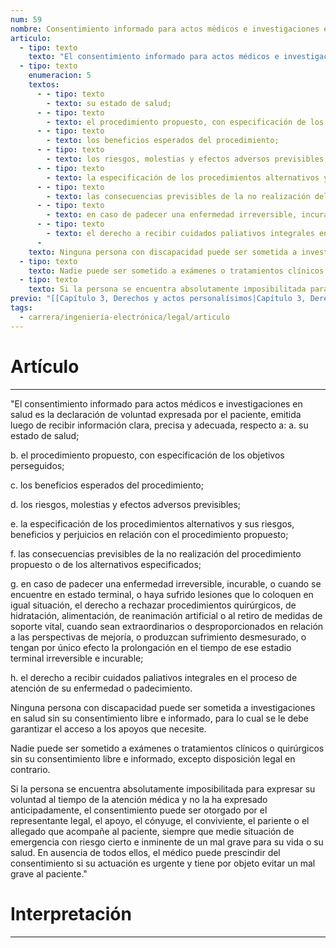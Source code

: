 ```yaml
---
num: 59
nombre: Consentimiento informado para actos médicos e investigaciones en salud
articulo:
  - tipo: texto
    texto: "El consentimiento informado para actos médicos e investigaciones en salud es la declaración de voluntad expresada por el paciente, emitida luego de recibir información clara, precisa y adecuada, respecto a:"
  - tipo: texto
    enumeracion: 5
    textos:
      - - tipo: texto
        - texto: su estado de salud;
      - - tipo: texto
        - texto: el procedimiento propuesto, con especificación de los objetivos perseguidos;
      - - tipo: texto
        - texto: los beneficios esperados del procedimiento;
      - - tipo: texto
        - texto: los riesgos, molestias y efectos adversos previsibles;
      - - tipo: texto
        - texto: la especificación de los procedimientos alternativos y sus riesgos, beneficios y perjuicios en relación con el procedimiento propuesto;
      - - tipo: texto
        - texto: las consecuencias previsibles de la no realización del procedimiento propuesto o de los alternativos especificados;
      - - tipo: texto
        - texto: en caso de padecer una enfermedad irreversible, incurable, o cuando se encuentre en estado terminal, o haya sufrido lesiones que lo coloquen en igual situación, el derecho a rechazar procedimientos quirúrgicos, de hidratación, alimentación, de reanimación artificial o al retiro de medidas de soporte vital, cuando sean extraordinarios o desproporcionados en relación a las perspectivas de mejoría, o produzcan sufrimiento desmesurado, o tengan por único efecto la prolongación en el tiempo de ese estadio terminal irreversible e incurable;
      - - tipo: texto
        - texto: el derecho a recibir cuidados paliativos integrales en el proceso de atención de su enfermedad o padecimiento.
      - 
    texto: Ninguna persona con discapacidad puede ser sometida a investigaciones en salud sin su consentimiento libre e informado, para lo cual se le debe garantizar el acceso a los apoyos que necesite.
  - tipo: texto
    texto: Nadie puede ser sometido a exámenes o tratamientos clínicos o quirúrgicos sin su consentimiento libre e informado, excepto disposición legal en contrario.
  - tipo: texto
    texto: Si la persona se encuentra absolutamente imposibilitada para expresar su voluntad al tiempo de la atención médica y no la ha expresado anticipadamente, el consentimiento puede ser otorgado por el representante legal, el apoyo, el cónyuge, el conviviente, el pariente o el allegado que acompañe al paciente, siempre que medie situación de emergencia con riesgo cierto e inminente de un mal grave para su vida o su salud. En ausencia de todos ellos, el médico puede prescindir del consentimiento si su actuación es urgente y tiene por objeto evitar un mal grave al paciente.
previo: "[[Capítulo 3, Derechos y actos personalísimos|Capítulo 3, Derechos y actos personalísimos]]"
tags:
  - carrera/ingeniería-electrónica/legal/articulo
---
```

# Artículo
---
"El consentimiento informado para actos médicos e investigaciones en salud es la declaración de voluntad expresada por el paciente, emitida luego de recibir información clara, precisa y adecuada, respecto a:
 a. su estado de salud;
 
 b. el procedimiento propuesto, con especificación de los objetivos perseguidos;
 
 c. los beneficios esperados del procedimiento;
 
 d. los riesgos, molestias y efectos adversos previsibles;
 
 e. la especificación de los procedimientos alternativos y sus riesgos, beneficios y perjuicios en relación con el procedimiento propuesto;
 
 f. las consecuencias previsibles de la no realización del procedimiento propuesto o de los alternativos especificados;
 
 g. en caso de padecer una enfermedad irreversible, incurable, o cuando se encuentre en estado terminal, o haya sufrido lesiones que lo coloquen en igual situación, el derecho a rechazar procedimientos quirúrgicos, de hidratación, alimentación, de reanimación artificial o al retiro de medidas de soporte vital, cuando sean extraordinarios o desproporcionados en relación a las perspectivas de mejoría, o produzcan sufrimiento desmesurado, o tengan por único efecto la prolongación en el tiempo de ese estadio terminal irreversible e incurable;
 
 h. el derecho a recibir cuidados paliativos integrales en el proceso de atención de su enfermedad o padecimiento.

Ninguna persona con discapacidad puede ser sometida a investigaciones en salud sin su consentimiento libre e informado, para lo cual se le debe garantizar el acceso a los apoyos que necesite.

Nadie puede ser sometido a exámenes o tratamientos clínicos o quirúrgicos sin su consentimiento libre e informado, excepto disposición legal en contrario.

Si la persona se encuentra absolutamente imposibilitada para expresar su voluntad al tiempo de la atención médica y no la ha expresado anticipadamente, el consentimiento puede ser otorgado por el representante legal, el apoyo, el cónyuge, el conviviente, el pariente o el allegado que acompañe al paciente, siempre que medie situación de emergencia con riesgo cierto e inminente de un mal grave para su vida o su salud. En ausencia de todos ellos, el médico puede prescindir del consentimiento si su actuación es urgente y tiene por objeto evitar un mal grave al paciente."

# Interpretación
---


